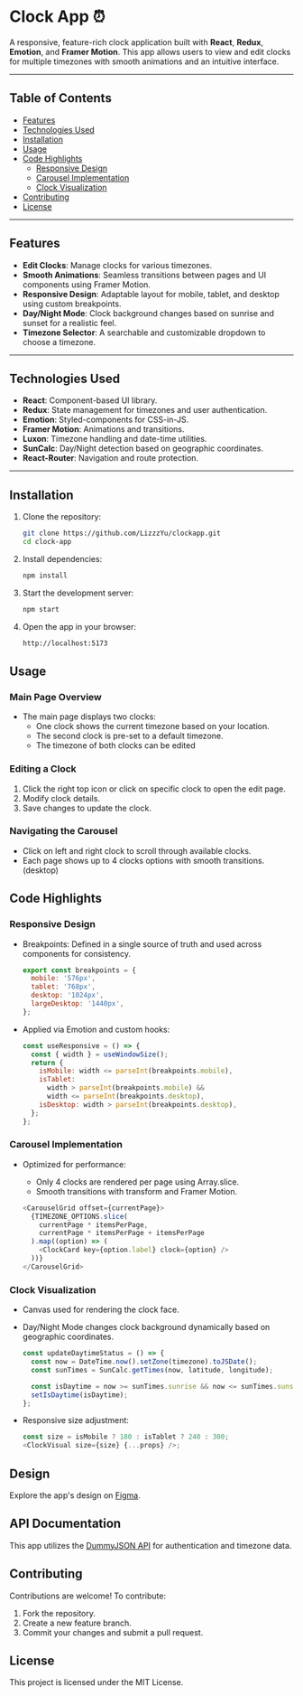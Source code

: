 # Clock App ⏰

A responsive, feature-rich clock application built with **React**, **Redux**, **Emotion**, and **Framer Motion**. This app allows users to view and edit clocks for multiple timezones with smooth animations and an intuitive interface.

---

## Table of Contents

- [Features](#features)
- [Technologies Used](#technologies-used)
- [Installation](#installation)
- [Usage](#usage)
- [Code Highlights](#code-highlights)
  - [Responsive Design](#responsive-design)
  - [Carousel Implementation](#carousel-implementation)
  - [Clock Visualization](#clock-visualization)
- [Contributing](#contributing)
- [License](#license)

---

## Features

- **Edit Clocks**: Manage clocks for various timezones.
- **Smooth Animations**: Seamless transitions between pages and UI components using Framer Motion.
- **Responsive Design**: Adaptable layout for mobile, tablet, and desktop using custom breakpoints.
- **Day/Night Mode**: Clock background changes based on sunrise and sunset for a realistic feel.
- **Timezone Selector**: A searchable and customizable dropdown to choose a timezone.

---

## Technologies Used

- **React**: Component-based UI library.
- **Redux**: State management for timezones and user authentication.
- **Emotion**: Styled-components for CSS-in-JS.
- **Framer Motion**: Animations and transitions.
- **Luxon**: Timezone handling and date-time utilities.
- **SunCalc**: Day/Night detection based on geographic coordinates.
- **React-Router**: Navigation and route protection.

---

## Installation

1. Clone the repository:

   ```bash
   git clone https://github.com/LizzzYu/clockapp.git
   cd clock-app
   ```

2. Install dependencies:

   ```bash
   npm install
   ```

3. Start the development server:

   ```bash
   npm start
   ```

4. Open the app in your browser:
   ```bash
   http://localhost:5173
   ```

## Usage

### Main Page Overview

- The main page displays two clocks:
  - One clock shows the current timezone based on your location.
  - The second clock is pre-set to a default timezone.
  - The timezone of both clocks can be edited

### Editing a Clock

1. Click the right top icon or click on specific clock to open the edit page.
2. Modify clock details.
3. Save changes to update the clock.

### Navigating the Carousel

- Click on left and right clock to scroll through available clocks.
- Each page shows up to 4 clocks options with smooth transitions.(desktop)

## Code Highlights

### Responsive Design

- Breakpoints: Defined in a single source of truth and used across components for consistency.

  ```javascript
  export const breakpoints = {
    mobile: '576px',
    tablet: '768px',
    desktop: '1024px',
    largeDesktop: '1440px',
  };
  ```

- Applied via Emotion and custom hooks:

  ```javascript
  const useResponsive = () => {
    const { width } = useWindowSize();
    return {
      isMobile: width <= parseInt(breakpoints.mobile),
      isTablet:
        width > parseInt(breakpoints.mobile) &&
        width <= parseInt(breakpoints.desktop),
      isDesktop: width > parseInt(breakpoints.desktop),
    };
  };
  ```

### Carousel Implementation

- Optimized for performance:

  - Only 4 clocks are rendered per page using Array.slice.
  - Smooth transitions with transform and Framer Motion.

  ```javascript
  <CarouselGrid offset={currentPage}>
    {TIMEZONE_OPTIONS.slice(
      currentPage * itemsPerPage,
      currentPage * itemsPerPage + itemsPerPage
    ).map((option) => (
      <ClockCard key={option.label} clock={option} />
    ))}
  </CarouselGrid>
  ```

### Clock Visualization

- Canvas used for rendering the clock face.
- Day/Night Mode changes clock background dynamically based on geographic coordinates.

  ```javascript
  const updateDaytimeStatus = () => {
    const now = DateTime.now().setZone(timezone).toJSDate();
    const sunTimes = SunCalc.getTimes(now, latitude, longitude);

    const isDaytime = now >= sunTimes.sunrise && now <= sunTimes.sunset;
    setIsDaytime(isDaytime);
  };
  ```

- Responsive size adjustment:
  ```javascript
  const size = isMobile ? 180 : isTablet ? 240 : 300;
  <ClockVisual size={size} {...props} />;
  ```

## Design

Explore the app's design on [Figma](https://www.figma.com/design/qBqiiKfWL0fWwzO0NLLKgt/CLOCK!-Front-End?node-id=0-1&p=f&t=c4OusEOCZW8EFqdh-0).

## API Documentation

This app utilizes the [DummyJSON API](https://dummyjson.com/docs/auth#auth-login) for authentication and timezone data.

## Contributing

Contributions are welcome! To contribute:

1. Fork the repository.
2. Create a new feature branch.
3. Commit your changes and submit a pull request.

## License

This project is licensed under the MIT License.
